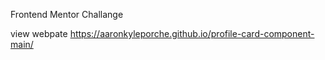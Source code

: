 Frontend Mentor Challange


view webpate https://aaronkyleporche.github.io/profile-card-component-main/
